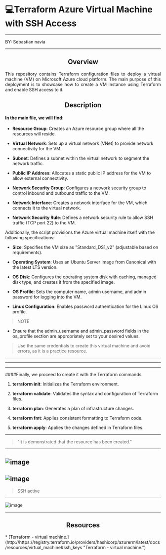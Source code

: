 #  💻Terraform Azure Virtual Machine with SSH Access

------------
BY: Sebastian navia

------------
<h2 align="center">Overview</h1>

<p align="justify"> This repository contains Terraform configuration files to deploy a virtual machine (VM) on Microsoft Azure cloud platform. The main purpose of this deployment is to showcase how to create a VM instance using Terraform and enable SSH access to it. </p>

<h2 align="center">Description</h1>

#### In the main file, we will find:

* **Resource Group**: Creates an Azure resource group where all the resources will reside.

* **Virtual Network**: Sets up a virtual network (VNet) to provide network connectivity for the VM.

* **Subnet**: Defines a subnet within the virtual network to segment the network traffic.

* **Public IP Address**: Allocates a static public IP address for the VM to allow external connectivity.

* **Network Security Group**: Configures a network security group to control inbound and outbound traffic to the VM.

* **Network Interface**: Creates a network interface for the VM, which connects it to the virtual network.

* **Network Security Rule**: Defines a network security rule to allow SSH traffic (TCP port 22) to the VM.

Additionally, the script provisions the Azure virtual machine itself with the following specifications:

* **Size**: Specifies the VM size as "Standard_DS1_v2" (adjustable based on requirements).

* **Operating System**: Uses an Ubuntu Server image from Canonical with the latest LTS version.

* **OS Disk**: Configures the operating system disk with caching, managed disk type, and creates it from the specified image.

* **OS Profile**: Sets the computer name, admin username, and admin password for logging into the VM.

* **Linux Configuration**: Enables password authentication for the Linux OS profile.


> NOTE
* Ensure that the admin_username and admin_password fields in the os_profile section are appropriately set to your desired values.

> Use the same credentials to create this virtual machine and avoid errors, as it is a practice resource.

------------


------------


------------


####Finally, we proceed to create it with the Terraform commands.
1. **terraform init**: Initializes the Terraform environment.

2. **terraform validate**: Validates the syntax and configuration of Terraform files.

3. **terraform plan**: Generates a plan of infrastructure changes.

4. **terraform fmt**: Applies consistent formatting to Terraform code.

5. **terraform apply**: Applies the changes defined in Terraform files.

------------

> "It is demonstrated that the resource has been created."
------------
![image](https://github.com/Sebastianavia/VM-ssh-Terraform-AZ/assets/71205906/e36785e3-90ab-40e4-b22c-13d065a8953e)
------------
![image](https://github.com/Sebastianavia/VM-ssh-Terraform-AZ/assets/71205906/8bd42c18-b9d6-4cf0-8de1-0271872d6aca)
------------
> SSH active
------------
![image](https://github.com/Sebastianavia/VM-ssh-Terraform-AZ/assets/71205906/27bf0b4b-26e0-4f13-aed6-3b1421b9185e)

------------


<h2 align="center">Resources</h1>
* [Terraform - virtual machine.](http://https://registry.terraform.io/providers/hashicorp/azurerm/latest/docs/resources/virtual_machine#ssh_keys "Terraform - virtual machine.")






